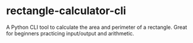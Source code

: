 # rectangle-calculator-cli
A Python CLI tool to calculate the area and perimeter of a rectangle. Great for beginners practicing input/output and arithmetic.
